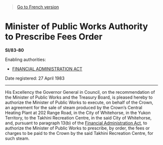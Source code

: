 > [Go to French version](/fr/Règlements/Textes%20réglementaires/83/80.md)

# Minister of Public Works Authority to Prescribe Fees Order

**SI/83-80**

Enabling authorities: 
- [FINANCIAL ADMINISTRATION ACT](/en/Acts/Revised%20Statutes%20of%20Canada/F/F-11.md)

Date registered: 27 April 1983

----------

His Excellency the Governor General in Council, on the recommendation of the Minister of Public Works and the Treasury Board, is pleased hereby to authorize the Minister of Public Works to execute, on behalf of the Crown, an agreement for the sale of steam produced by the Crown’s Central Heating Plant at 202 Range Road, in the City of Whitehorse, in the Yukon Territory, to the Takhini Recreation Centre, in the said City of Whitehorse, and, pursuant to paragraph 13(b) of the [Financial Administration Act](/en/Acts/Revised%20Statutes%20of%20Canada/F/F-11.md), to authorize the Minister of Public Works to prescribe, by order, the fees or charges to be paid to the Crown by the said Takhini Recreation Centre, for such steam.


